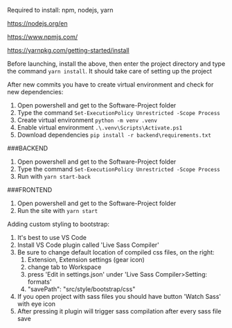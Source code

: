 Required to install: npm, nodejs, yarn

https://nodejs.org/en

https://www.npmjs.com/

https://yarnpkg.com/getting-started/install

Before launching, install the above, then enter the project directory and type the command `yarn install`. It should take care of setting up the project

After new commits you have to create virtual environment and check for new dependencies:
1.    Open powershell and get to the Software-Project folder
2.    Type the command `Set-ExecutionPolicy Unrestricted -Scope Process`
3.    Create virtual environment `python -m venv .venv`
4.    Enable virtual environment `.\.venv\Scripts\Activate.ps1`
5.    Download dependencies `pip install -r backend\requirements.txt`

###BACKEND

1.    Open powershell and get to the Software-Project folder
2.    Type the command `Set-ExecutionPolicy Unrestricted -Scope Process`
3.    Run with `yarn start-back`

###FRONTEND
1.    Open powershell and get to the Software-Project folder
2.    Run the site with `yarn start`

Adding custom styling to bootstrap:
1. It's best to use VS Code
2. Install VS Code plugin called 'Live Sass Compiler'
3. Be sure to change default location of compiled css files, on the right: 
    1. Extension, Extension settings (gear icon)
    2. change tab to Workspace
    3. press 'Edit in settings.json' under 'Live Sass Compiler>Setting: formats'
    4. "savePath": "src/style/bootstrap/css"
4. If you open project with sass files you should have button 'Watch Sass' with eye icon
5. After pressing it plugin will trigger sass compilation after every sass file save